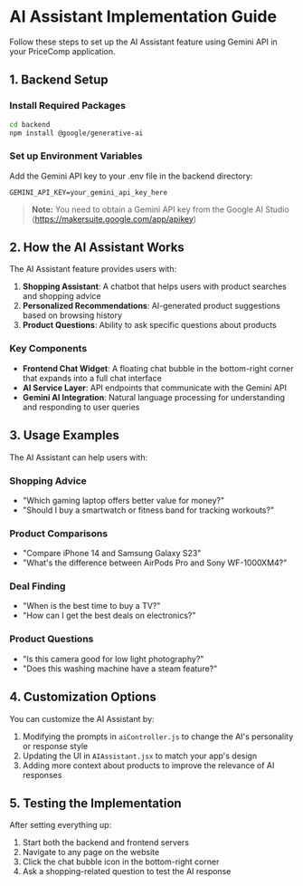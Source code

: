 # AI Assistant Implementation Guide

Follow these steps to set up the AI Assistant feature using Gemini API in your PriceComp application.

## 1. Backend Setup

### Install Required Packages

```bash
cd backend
npm install @google/generative-ai
```

### Set up Environment Variables

Add the Gemini API key to your .env file in the backend directory:

```
GEMINI_API_KEY=your_gemini_api_key_here
```

> **Note:** You need to obtain a Gemini API key from the Google AI Studio (https://makersuite.google.com/app/apikey)

## 2. How the AI Assistant Works

The AI Assistant feature provides users with:

1. **Shopping Assistant**: A chatbot that helps users with product searches and shopping advice
2. **Personalized Recommendations**: AI-generated product suggestions based on browsing history
3. **Product Questions**: Ability to ask specific questions about products

### Key Components

- **Frontend Chat Widget**: A floating chat bubble in the bottom-right corner that expands into a full chat interface
- **AI Service Layer**: API endpoints that communicate with the Gemini API
- **Gemini AI Integration**: Natural language processing for understanding and responding to user queries

## 3. Usage Examples

The AI Assistant can help users with:

### Shopping Advice
- "Which gaming laptop offers better value for money?"
- "Should I buy a smartwatch or fitness band for tracking workouts?"

### Product Comparisons
- "Compare iPhone 14 and Samsung Galaxy S23"
- "What's the difference between AirPods Pro and Sony WF-1000XM4?"

### Deal Finding
- "When is the best time to buy a TV?"
- "How can I get the best deals on electronics?"

### Product Questions
- "Is this camera good for low light photography?"
- "Does this washing machine have a steam feature?"

## 4. Customization Options

You can customize the AI Assistant by:

1. Modifying the prompts in `aiController.js` to change the AI's personality or response style
2. Updating the UI in `AIAssistant.jsx` to match your app's design
3. Adding more context about products to improve the relevance of AI responses

## 5. Testing the Implementation

After setting everything up:

1. Start both the backend and frontend servers
2. Navigate to any page on the website
3. Click the chat bubble icon in the bottom-right corner
4. Ask a shopping-related question to test the AI response
